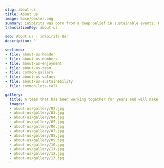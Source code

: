```yaml
---
slug: about-us
title: About us
image: base/poster.png
summary: inSpirits was born from a deep belief in sustainable events. Our founders, Timo and Carlos, aim to provide first-class service and unforgettable moments…
translationKey: about-us

seo: About us - inSpirits Bar
description: ''

sections:
- file: about-us-header
- file: about-us-numbers
- file: about-us-enjoyment
- file: about-us-team
- file: common-gallery
- file: about-us-values
- file: about-us-sustainability
- file: common-lets-talk

gallery:
  title: A team that has been working together for years and will make your event a success
  images:
  - about-us/gallery/02.jpg
  - about-us/gallery/03.jpg
  - about-us/gallery/04.jpg
  - about-us/gallery/05.jpg
  - about-us/gallery/06.jpg
  - about-us/gallery/07.jpg
  - about-us/gallery/08.jpg
  - about-us/gallery/09.jpg
  - about-us/gallery/10.jpg
  - about-us/gallery/11.jpg
  - about-us/gallery/12.jpg
  - about-us/gallery/13.jpg
---
```

